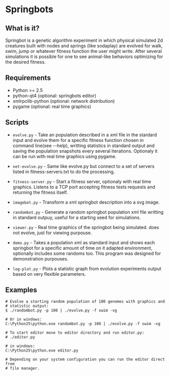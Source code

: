 # Springbots

## What is it?

Springbot is a genetic algorithm experiment in which physical simulated 2d
creatures built with nodes and springs (like sodaplay) are evolved for walk,
swim, jump or whatever fitness function the user might write.  After several
simulations it is possible for one to see animal-like behaviors optimizing for
the desired fitness.

## Requirements

 * Python >= 2.5
 * python-qt4 (optional: springbots editor)
 * xmlrpclib-python (optional: network distribution)
 * pygame (optional: real time graphics)

## Scripts

 * `evolve.py` - Take an population described in a xml file in the stardard
                 input and evolve them for a specific fitness function chosen in
                 command line(see --help), writting statistics in standard
                 output and saving the population snapshots every several
                 iterations.  Optionaly it can be run with real time graphics
                 using pygame.

 * `net-evolve.py` - Same like evolve.py but connect to a set of servers listed
                     in fitness-servers.txt to do the processing.

 * `fitness-server.py` - Start a fitness server, optionaly with real time
                         graphics. Listens to a TCP port accepting fitness
                         tests requests and returning the fitness itself.

 * `imagebot.py` - Transform a xml springbot description into a svg image.

 * `randombot.py` - Generate a random springbot population xml file writting in
                    standard outpuy, useful for a starting seed for
                    simulations.

 * `viewer.py` - Real time graphics of the springbot being simulated. does not
                 evolve, just for viewing purpouse.

 * `demo.py` - Takes a population xml as standard input and shows each springbot
               for a specific amount of time on it adapted environment, optionally
               includes some randoms too. This program was designed for
               demonstration purpouses.

 * `log-plot.py` - Plots a statistic graph from evolution experiments output
                   based on very flexible parameters.

## Examples

    # Evolve a starting random population of 100 genomes with graphics and
    # statistic output:
    $ ./randombot.py -p 100 | ./evolve.py -f swim -vg

    # Or in windows:
    C:\Python25\python.exe randombot.py -p 100 | ./evolve.py -f swim -vg

    # To start editor move to editor directory and run editor.py:
    # ./editor.py

    # in windows:
    C:\Python25\python.exe editor.py

    # Depending on your system configuration you can run the editor direct from
    # file manager.

